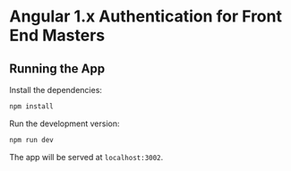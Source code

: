 # Angular 1.x Authentication for Front End Masters

## Running the App

Install the dependencies:

```bash
npm install
```

Run the development version:

```bash
npm run dev
```

The app will be served at `localhost:3002`.
